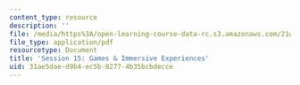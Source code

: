 ```yaml
---
content_type: resource
description: ''
file: /media/https%3A/open-learning-course-data-rc.s3.amazonaws.com/21w-763j-transmedia-storytelling-modern-science-fiction-spring-2014/31ae5daed9b4ec5b82774b35bcbdecce_MIT21W_763JS14_Session_15.pdf
file_type: application/pdf
resourcetype: Document
title: 'Session 15: Games & Immersive Experiences'
uid: 31ae5dae-d9b4-ec5b-8277-4b35bcbdecce
---
```

